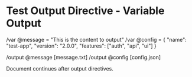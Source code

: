 # Test Output Directive - Variable Output

/var @message = "This is the content to output"
/var @config = { "name": "test-app", "version": "2.0.0", "features": ["auth", "api", "ui"] }

/output @message [message.txt]
/output @config [config.json]

Document continues after output directives.